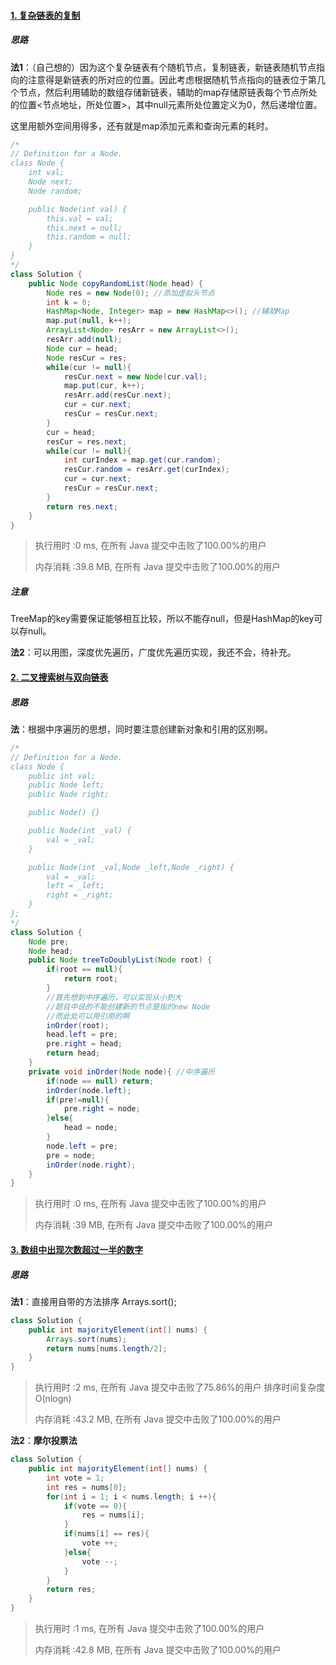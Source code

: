 #### [1. 复杂链表的复制](https://leetcode-cn.com/problems/fu-za-lian-biao-de-fu-zhi-lcof/)

##### 思路

**法1**：（自己想的）因为这个复杂链表有个随机节点，复制链表，新链表随机节点指向的注意得是新链表的所对应的位置。因此考虑根据随机节点指向的链表位于第几个节点，然后利用辅助的数组存储新链表，辅助的map存储原链表每个节点所处的位置<节点地址，所处位置>，其中null元素所处位置定义为0，然后递增位置。

这里用额外空间用得多，还有就是map添加元素和查询元素的耗时。

```java
/*
// Definition for a Node.
class Node {
    int val;
    Node next;
    Node random;

    public Node(int val) {
        this.val = val;
        this.next = null;
        this.random = null;
    }
}
*/
class Solution {
    public Node copyRandomList(Node head) {
        Node res = new Node(0); //添加虚拟头节点
        int k = 0;
        HashMap<Node, Integer> map = new HashMap<>(); //辅助Map
        map.put(null, k++);
        ArrayList<Node> resArr = new ArrayList<>(); 
        resArr.add(null); 
        Node cur = head;
        Node resCur = res;
        while(cur != null){
            resCur.next = new Node(cur.val);
            map.put(cur, k++);
            resArr.add(resCur.next);
            cur = cur.next;
            resCur = resCur.next;
        }
        cur = head;
        resCur = res.next;
        while(cur != null){
            int curIndex = map.get(cur.random);
            resCur.random = resArr.get(curIndex);
            cur = cur.next;
            resCur = resCur.next;
        }
        return res.next;
    }
}
```

> 执行用时 :0 ms, 在所有 Java 提交中击败了100.00%的用户
>
> 内存消耗 :39.8 MB, 在所有 Java 提交中击败了100.00%的用户

##### 注意

TreeMap的key需要保证能够相互比较，所以不能存null，但是HashMap的key可以存null。

**法2**：可以用图，深度优先遍历，广度优先遍历实现，我还不会，待补充。

#### [2. 二叉搜索树与双向链表](https://leetcode-cn.com/problems/er-cha-sou-suo-shu-yu-shuang-xiang-lian-biao-lcof/)

##### 思路

**法**：根据中序遍历的思想，同时要注意创建新对象和引用的区别啊。

```java
/*
// Definition for a Node.
class Node {
    public int val;
    public Node left;
    public Node right;

    public Node() {}

    public Node(int _val) {
        val = _val;
    }

    public Node(int _val,Node _left,Node _right) {
        val = _val;
        left = _left;
        right = _right;
    }
};
*/
class Solution {
    Node pre;
    Node head;
    public Node treeToDoublyList(Node root) {
        if(root == null){
            return root;
        }
        //首先想到中序遍历，可以实现从小到大
        //题目中说的不能创建新的节点是指的new Node
        //而此处可以用引用的啊
        inOrder(root);
        head.left = pre;
        pre.right = head;
        return head;
    }
    private void inOrder(Node node){ //中序遍历
        if(node == null) return;
        inOrder(node.left);
        if(pre!=null){
            pre.right = node;
        }else{
            head = node;
        }
        node.left = pre;
        pre = node;
        inOrder(node.right);
    }
}
```

> 执行用时 :0 ms, 在所有 Java 提交中击败了100.00%的用户
>
> 内存消耗 :39 MB, 在所有 Java 提交中击败了100.00%的用户

#### [3. 数组中出现次数超过一半的数字](https://leetcode-cn.com/problems/shu-zu-zhong-chu-xian-ci-shu-chao-guo-yi-ban-de-shu-zi-lcof/)

##### 思路

**法1**：直接用自带的方法排序 Arrays.sort();

```java
class Solution {
    public int majorityElement(int[] nums) {
        Arrays.sort(nums);
        return nums[nums.length/2];
    }
}
```

> 执行用时 :2 ms, 在所有 Java 提交中击败了75.86%的用户 排序时间复杂度O(nlogn)
>
> 内存消耗 :43.2 MB, 在所有 Java 提交中击败了100.00%的用户

**法2**：**摩尔投票法**

```java
class Solution {
    public int majorityElement(int[] nums) {
        int vote = 1;
        int res = nums[0];
        for(int i = 1; i < nums.length; i ++){
            if(vote == 0){
                res = nums[i];
            }
            if(nums[i] == res){
                vote ++;
            }else{
                vote --;
            }
        }
        return res;
    }
}
```

> 执行用时 :1 ms, 在所有 Java 提交中击败了100.00%的用户
>
> 内存消耗 :42.8 MB, 在所有 Java 提交中击败了100.00%的用户

